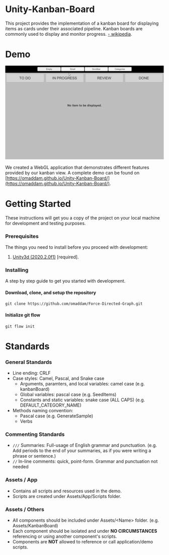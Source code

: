 # Unity-Kanban-Board

This project provides the implementation of a kanban board for displaying items as cards under their associated pipeline. Kanban boards are commonly used to display and monitor progress. [- wikipedia](https://en.wikipedia.org/wiki/Kanban_board). 


# Demo

![Simulation](docs/Simulation.gif)

We created a WebGL application that demonstrates different features provided by our kanban view.
A complete demo can be found on [https://omaddam.github.io/Unity-Kanban-Board/](https://omaddam.github.io/Unity-Kanban-Board/).

# Getting Started

These instructions will get you a copy of the project on your local machine for development and testing purposes.

### Prerequisites

The things you need to install before you proceed with development:

1) [Unity3d (2020.2.0f1)](https://unity3d.com/get-unity/download/archive) [required].

### Installing

A step by step guide to get you started with development.

#### Download, clone, and setup the repository

```git
git clone https://github.com/omaddam/Force-Directed-Graph.git
```

#### Initialize git flow

```git
git flow init
```

# Standards

### General Standards

* Line ending: CRLF
* Case styles: Camel, Pascal, and Snake case
  * Arguments, paramters, and local variables: camel case (e.g. kanbanBoard)
  * Global variables: pascal case (e.g. SeedItems)
  * Constants and static variables: snake case (ALL CAPS) (e.g. DEFAULT_CATEGORY_NAME)
* Methods naming convention:
  * Pascal case (e.g. GenerateSample)
  * Verbs

### Commenting Standards

* `///` Summaries: Full-usage of English grammar and punctuation. (e.g. Add periods to the end of your summaries, as if you were writing a phrase or sentence.)
*  `//` In-line comments: quick, point-form. Grammar and punctuation not needed

### Assets / App

* Contains all scripts and resources used in the demo.
* Scripts are created under Assets/App/Scripts folder.

### Assets / Others

* All components should be included under Assets/\<Name> folder. (e.g. Assets/KanbanBoard)
* Each component should be isolated and under **NO CIRCUMSTANCES** referencing or using another component's scripts.
* Components are **NOT** allowed to reference or call application/demo scripts.